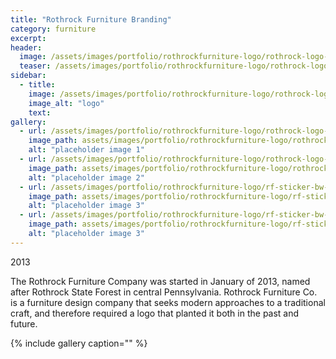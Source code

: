 ```yaml
---
title: "Rothrock Furniture Branding"
category: furniture
excerpt: 
header:
  image: /assets/images/portfolio/rothrockfurniture-logo/rothrock-logo-web-01.jpg
  teaser: /assets/images/portfolio/rothrockfurniture-logo/rothrock-logo-web-01.jpg
sidebar:
  - title:
    image: /assets/images/portfolio/rothrockfurniture-logo/rothrock-logo-large.jpg
    image_alt: "logo"
    text:
gallery:
  - url: /assets/images/portfolio/rothrockfurniture-logo/rothrock-logo-web-01.jpg
    image_path: assets/images/portfolio/rothrockfurniture-logo/rothrock-logo-web-01.jpg
    alt: "placeholder image 1"
  - url: /assets/images/portfolio/rothrockfurniture-logo/rothrock-logo-web-02.jpg
    image_path: assets/images/portfolio/rothrockfurniture-logo/rothrock-logo-web-02.jpg
    alt: "placeholder image 2"
  - url: /assets/images/portfolio/rothrockfurniture-logo/rf-sticker-bw-01.jpg
    image_path: assets/images/portfolio/rothrockfurniture-logo/rf-sticker-bw-01.jpg
    alt: "placeholder image 3"
  - url: /assets/images/portfolio/rothrockfurniture-logo/rf-sticker-bw-02.jpg
    image_path: assets/images/portfolio/rothrockfurniture-logo/rf-sticker-bw-02.jpg
    alt: "placeholder image 3"
---
```


2013

The Rothrock Furniture Company was started in January of 2013, named after Rothrock State Forest in central Pennsylvania. Rothrock Furniture Co. is a furniture design company that seeks modern approaches to a traditional craft, and therefore required a logo that planted it both in the past and future.

{% include gallery caption="" %}